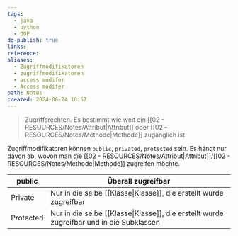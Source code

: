 ```yaml
---
tags:
  - java
  - python
  - OOP
dg-publish: true
links: 
reference: 
aliases:
  - Zugriffmodifikatoren
  - zugriffmodifikatoren
  - access modifer
  - Access modifer
path: Notes
created: 2024-06-24 10:57
---
```

> Zugriffsrechten.
> Es bestimmt wie weit ein [[02 - RESOURCES/Notes/Attribut\|Attribut]] oder [[02 - RESOURCES/Notes/Methode\|Methode]] zugänglich ist.

Zugriffmodifikatoren können `public`, `privated`, `protected` sein. 
Es hängt nur davon ab, wovon man die [[02 - RESOURCES/Notes/Attribut\|Attribut]]/[[02 - RESOURCES/Notes/Methode\|Methode]] zugreifen möchte.

| public    | Überall zugreifbar                                                               |
| --------- | -------------------------------------------------------------------------------- |
| Private   | Nur in die selbe [[Klasse\|Klasse]], die erstellt wurde zugreifbar                       |
| Protected | Nur in die selbe [[Klasse\|Klasse]], die erstellt wurde zugreifbar und in die Subklassen |
